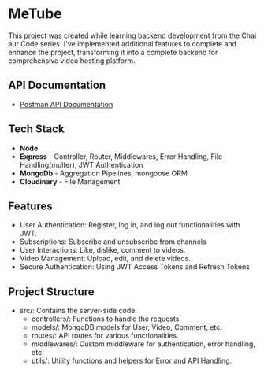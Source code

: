# MeTube
This project was created while learning backend development from the Chai aur Code series. I've implemented additional features to complete and enhance the project, transforming it into a complete backend for comprehensive video hosting platform. 

## API Documentation
- [Postman API Documentation]()
## Tech Stack
- **Node**
- **Express** - Controller, Router, Middlewares,  Error Handling, File Handling(multer), JWT Authentication
- **MongoDb** - Aggregation Pipelines, mongoose ORM
- **Cloudinary** - File Management

## Features
- User Authentication: Register, log in, and log out functionalities with JWT.
- Subscriptions: Subscribe and unsubscribe from channels
- User Interactions: Like, dislike, comment to videos.
- Video Management: Upload, edit, and delete videos.
- Secure Authentication: Using JWT Access Tokens and Refresh Tokens

## Project Structure
- src/: Contains the server-side code.
  - controllers/: Functions to handle the requests.
  - models/: MongoDB models for User, Video, Comment, etc.
  - routes/: API routes for various functionalities.
  - middlewares/: Custom middleware for authentication, error handling, etc.
  - utils/: Utility functions and helpers for Error and API Handling.
